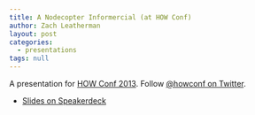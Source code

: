 ```yaml
---
title: A Nodecopter Informercial (at HOW Conf)
author: Zach Leatherman
layout: post
categories:
  - presentations
tags: null
---
```


<script async class="speakerdeck-embed" data-id="bbc239c04cbd013178de1eef186a2630" data-ratio="1.33333333333333" src="//speakerdeck.com/assets/embed.js"></script>

A presentation for [HOW Conf 2013](http://mattdsteele.github.io/howconf/). Follow [@howconf on Twitter](https://twitter.com/howconf).

* [Slides on Speakerdeck](https://speakerdeck.com/zachleat/nodecopter)
